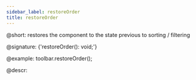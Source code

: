 ```yaml
---
sidebar_label: restoreOrder
title: restoreOrder
---        
```


@short: restores the component to the state previous to sorting / filtering

@signature: {'restoreOrder(): void;'}

@example:
toolbar.restoreOrder();

@descr:
